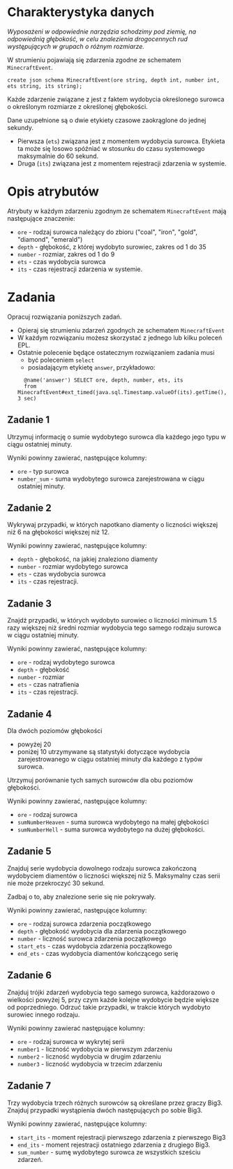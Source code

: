 # Charakterystyka danych 

*Wyposażeni w odpowiednie narzędzia schodzimy pod ziemię, na odpowiednią głębokość, w celu znalezienia drogocennych rud występujących w grupach o różnym rozmiarze.*

W strumieniu pojawiają się zdarzenia zgodne ze schematem `MinecraftEvent`.

```
create json schema MinecraftEvent(ore string, depth int, number int, ets string, its string);
```

Każde zdarzenie związane z jest z faktem wydobycia określonego surowca o określonym rozmiarze z określonej głębokości. 

Dane uzupełnione są o dwie etykiety czasowe zaokrąglone do jednej sekundy. 
* Pierwsza (`ets`) związana jest z momentem wydobycia surowca. 
  Etykieta ta może się losowo spóźniać w stosunku do czasu systemowego maksymalnie do 60 sekund.
* Druga (`its`) związana jest z momentem rejestracji zdarzenia w systemie.

# Opis atrybutów

Atrybuty w każdym zdarzeniu zgodnym ze schematem `MinecraftEvent` mają następujące znaczenie:

* `ore` - rodzaj surowca należący do zbioru ("coal", "iron", "gold", "diamond", "emerald")
* `depth` - głębokość, z której wydobyto surowiec, zakres od 1 do 35
* `number` - rozmiar, zakres od 1 do 9
* `ets` - czas wydobycia surowca
* `its` - czas rejestracji zdarzenia w systemie.

# Zadania
Opracuj rozwiązania poniższych zadań. 
* Opieraj się strumieniu zdarzeń zgodnych ze schematem `MinecraftEvent`
* W każdym rozwiązaniu możesz skorzystać z jednego lub kilku poleceń EPL.
* Ostatnie polecenie będące ostatecznym rozwiązaniem zadania musi 
  * być poleceniem `select` 
  * posiadającym etykietę `answer`, przykładowo:
  ```aidl
    @name('answer') SELECT ore, depth, number, ets, its
    from MinecraftEvent#ext_timed(java.sql.Timestamp.valueOf(its).getTime(), 3 sec)
  ```

## Zadanie 1
Utrzymuj informację o sumie wydobytego surowca dla każdego jego typu w ciągu ostatniej minuty.

Wyniki powinny zawierać, następujące kolumny:
- `ore` - typ surowca
- `number_sum` - suma wydobytego surowca zarejestrowana w ciągu ostatniej minuty.

## Zadanie 2
Wykrywaj przypadki, w których napotkano diamenty o liczności większej niż 6 na głębokości większej niż 12.

Wyniki powinny zawierać, następujące kolumny:
- `depth` - głębokość, na jakiej znaleziono diamenty
- `number` - rozmiar wydobytego surowca
- `ets` - czas wydobycia surowca
- `its` - czas rejestracji.

## Zadanie 3
Znajdź przypadki, w których wydobyto surowiec o liczności minimum 1.5 razy większej niż średni rozmiar wydobycia tego samego rodzaju surowca w ciągu ostatniej minuty.

Wyniki powinny zawierać, następujące kolumny:
- `ore` - rodzaj wydobytego surowca
- `depth` - głębokość
- `number` - rozmiar 
- `ets` - czas natrafienia 
- `its` - czas rejestracji.

## Zadanie 4
Dla dwóch poziomów głębokości 
- powyżej 20
- poniżej 10
utrzymywane są statystyki dotyczące wydobycia zarejestrowanego w ciągu ostatniej minuty dla każdego z typów surowca.

Utrzymuj porównanie tych samych surowców dla obu poziomów głębokości. 

Wyniki powinny zawierać, następujące kolumny:
- `ore` - rodzaj surowca
- `sumNumberHeaven` - suma surowca wydobytego na małej głębokości 
- `sumNumberHell` - suma surowca wydobytego na dużej głębokości.

## Zadanie 5
Znajduj serie wydobycia dowolnego rodzaju surowca zakończoną wydobyciem diamentów o liczności większej niż 5. Maksymalny czas serii nie może przekroczyć 30 sekund.

Zadbaj o to, aby znalezione serie się nie pokrywały.

Wyniki powinny zawierać, następujące kolumny:
- `ore` - rodzaj surowca zdarzenia początkowego
- `depth` - głębokość wydobycia dla zdarzenia początkowego
- `number` - liczność surowca zdarzenia początkowego
- `start_ets` - czas wydobycia zdarzenia początkowego
- `end_ets` - czas wydobycia diamentów kończącego serię

## Zadanie 6
Znajduj trójki zdarzeń wydobycia tego samego surowca, każdorazowo o wielkości powyżej 5, przy czym każde kolejne wydobycie będzie większe od poprzedniego. Odrzuć takie przypadki, w trakcie których wydobyto surowiec innego rodzaju.

Wyniki powinny zawierać następujące kolumny:
- `ore` - rodzaj surowca w wykrytej serii
- `number1` - liczność wydobycia w pierwszym zdarzeniu
- `number2` - liczność wydobycia w drugim zdarzeniu
- `number3` - liczność wydobycia w trzecim zdarzeniu

## Zadanie 7
Trzy wydobycia trzech różnych surowców są określane przez graczy Big3. 
Znajduj przypadki wystąpienia dwóch następujących po sobie Big3. 

Wyniki powinny zawierać, następujące kolumny:
- `start_its` - moment rejestracji pierwszego zdarzenia z pierwszego Big3
- `end_its` - moment rejestracji ostatniego zdarzenia z drugiego Big3.
- `sum_number` - sumę wydobytego surowca ze wszystkich sześciu zdarzeń.
